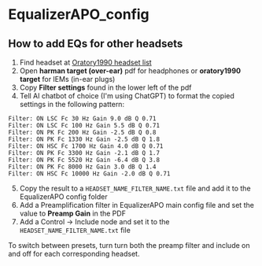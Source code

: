 # EqualizerAPO_config

## How to add EQs for other headsets
1. Find headset at [Oratory1990 headset list](https://old.reddit.com/r/oratory1990/wiki/index/list_of_presets)
2. Open **harman target (over-ear)** pdf for headphones or **oratory1990 target** for IEMs (in-ear plugs)
3. Copy **Filter settings** found in the lower left of the pdf
4. Tell AI chatbot of choice (I'm using ChatGPT) to format the copied settings in the following pattern:

```
Filter: ON LSC Fc 30 Hz Gain 9.0 dB Q 0.71  
Filter: ON LSC Fc 100 Hz Gain 5.5 dB Q 0.71  
Filter: ON PK Fc 200 Hz Gain -2.5 dB Q 0.8  
Filter: ON PK Fc 1330 Hz Gain -2.5 dB Q 1.8  
Filter: ON HSC Fc 1700 Hz Gain 4.0 dB Q 0.71  
Filter: ON PK Fc 3300 Hz Gain -2.1 dB Q 1.7  
Filter: ON PK Fc 5520 Hz Gain -6.4 dB Q 3.8  
Filter: ON PK Fc 8000 Hz Gain 3.0 dB Q 1.4  
Filter: ON HSC Fc 10000 Hz Gain -2.0 dB Q 0.71  
```

5. Copy the result to a `HEADSET_NAME_FILTER_NAME.txt` file and add it to the EqualizerAPO config folder
6. Add a Preamplification filter in EqualizerAPO main config file and set the value to **Preamp Gain** in the PDF
7. Add a Control -> Include node and set it to the `HEADSET_NAME_FILTER_NAME.txt` file

To switch between presets, turn turn both the preamp filter and include on and off for each corresponding headset.
